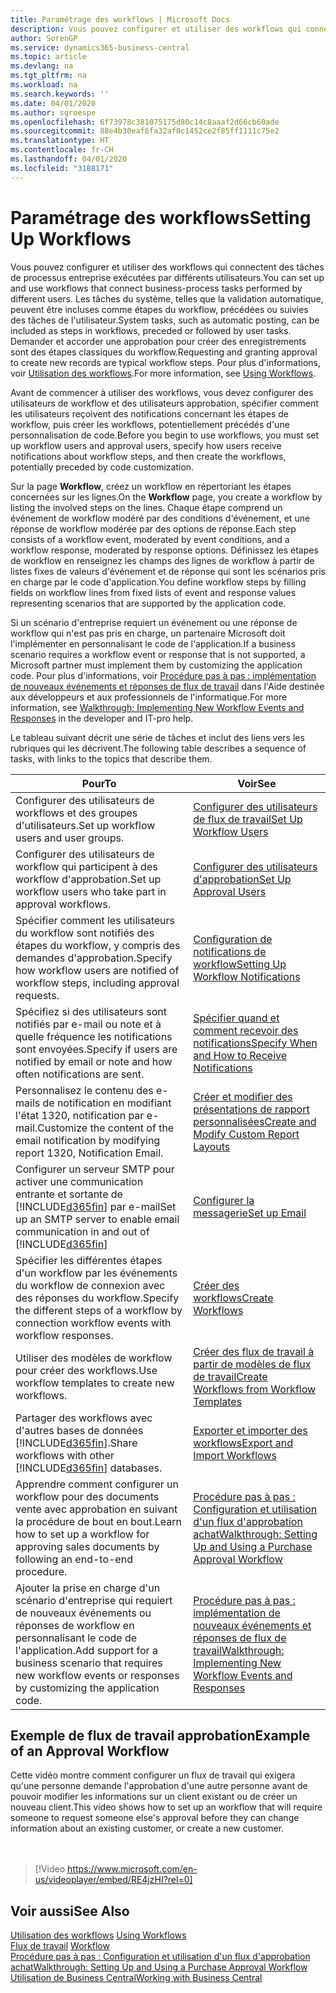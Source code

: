 ```yaml
---
title: Paramétrage des workflows | Microsoft Docs
description: Vous pouvez configurer et utiliser des workflows qui connectent des tâches de processus entreprise exécutées par différents utilisateurs. Les tâches du système, telles que la validation automatique, peuvent être incluses comme étapes du workflow, précédées ou suivies des tâches de l'utilisateur. Demander et accorder une approbation pour créer des enregistrements sont des étapes classiques du workflow.
author: SorenGP
ms.service: dynamics365-business-central
ms.topic: article
ms.devlang: na
ms.tgt_pltfrm: na
ms.workload: na
ms.search.keywords: ''
ms.date: 04/01/2020
ms.author: sgroespe
ms.openlocfilehash: 6f73978c381075175d80c14c8aaaf2d66cb60ade
ms.sourcegitcommit: 88e4b30eaf6fa32af0c1452ce2f85ff1111c75e2
ms.translationtype: HT
ms.contentlocale: fr-CH
ms.lasthandoff: 04/01/2020
ms.locfileid: "3188171"
---
```

# <a name="setting-up-workflows"></a><span data-ttu-id="86402-105">Paramétrage des workflows</span><span class="sxs-lookup"><span data-stu-id="86402-105">Setting Up Workflows</span></span>
<span data-ttu-id="86402-106">Vous pouvez configurer et utiliser des workflows qui connectent des tâches de processus entreprise exécutées par différents utilisateurs.</span><span class="sxs-lookup"><span data-stu-id="86402-106">You can set up and use workflows that connect business-process tasks performed by different users.</span></span> <span data-ttu-id="86402-107">Les tâches du système, telles que la validation automatique, peuvent être incluses comme étapes du workflow, précédées ou suivies des tâches de l'utilisateur.</span><span class="sxs-lookup"><span data-stu-id="86402-107">System tasks, such as automatic posting, can be included as steps in workflows, preceded or followed by user tasks.</span></span> <span data-ttu-id="86402-108">Demander et accorder une approbation pour créer des enregistrements sont des étapes classiques du workflow.</span><span class="sxs-lookup"><span data-stu-id="86402-108">Requesting and granting approval to create new records are typical workflow steps.</span></span> <span data-ttu-id="86402-109">Pour plus d'informations, voir [Utilisation des workflows](across-use-workflows.md).</span><span class="sxs-lookup"><span data-stu-id="86402-109">For more information, see [Using Workflows](across-use-workflows.md).</span></span>  

 <span data-ttu-id="86402-110">Avant de commencer à utiliser des workflows, vous devez configurer des utilisateurs de workflow et des utilisateurs approbation, spécifier comment les utilisateurs reçoivent des notifications concernant les étapes de workflow, puis créer les workflows, potentiellement précédés d'une personnalisation de code.</span><span class="sxs-lookup"><span data-stu-id="86402-110">Before you begin to use workflows, you must set up workflow users and approval users, specify how users receive notifications about workflow steps, and then create the workflows, potentially preceded by code customization.</span></span>  

 <span data-ttu-id="86402-111">Sur la page **Workflow**, créez un workflow en répertoriant les étapes concernées sur les lignes.</span><span class="sxs-lookup"><span data-stu-id="86402-111">On the **Workflow** page, you create a workflow by listing the involved steps on the lines.</span></span> <span data-ttu-id="86402-112">Chaque étape comprend un événement de workflow modéré par des conditions d'événement, et une réponse de workflow modérée par des options de réponse.</span><span class="sxs-lookup"><span data-stu-id="86402-112">Each step consists of a workflow event, moderated by event conditions, and a workflow response, moderated by response options.</span></span> <span data-ttu-id="86402-113">Définissez les étapes de workflow en renseignez les champs des lignes de workflow à partir de listes fixes de valeurs d'événement et de réponse qui sont les scénarios pris en charge par le code d'application.</span><span class="sxs-lookup"><span data-stu-id="86402-113">You define workflow steps by filling fields on workflow lines from fixed lists of event and response values representing scenarios that are supported by the application code.</span></span>  

 <span data-ttu-id="86402-114">Si un scénario d'entreprise requiert un événement ou une réponse de workflow qui n'est pas pris en charge, un partenaire Microsoft doit l'implémenter en personnalisant le code de l'application.</span><span class="sxs-lookup"><span data-stu-id="86402-114">If a business scenario requires a workflow event or response that is not supported, a Microsoft partner must implement them by customizing the application code.</span></span> <span data-ttu-id="86402-115">Pour plus d'informations, voir [Procédure pas à pas : implémentation de nouveaux événements et réponses de flux de travail](/dynamics-nav/Walkthrough--Implementing-New-Workflow-Events-and-Responses) dans l'Aide destinée aux développeurs et aux professionnels de l'informatique.</span><span class="sxs-lookup"><span data-stu-id="86402-115">For more information, see [Walkthrough: Implementing New Workflow Events and Responses](/dynamics-nav/Walkthrough--Implementing-New-Workflow-Events-and-Responses) in the developer and IT-pro help.</span></span>

 <span data-ttu-id="86402-116">Le tableau suivant décrit une série de tâches et inclut des liens vers les rubriques qui les décrivent.</span><span class="sxs-lookup"><span data-stu-id="86402-116">The following table describes a sequence of tasks, with links to the topics that describe them.</span></span>  

|<span data-ttu-id="86402-117">**Pour**</span><span class="sxs-lookup"><span data-stu-id="86402-117">**To**</span></span>|<span data-ttu-id="86402-118">**Voir**</span><span class="sxs-lookup"><span data-stu-id="86402-118">**See**</span></span>|  
|------------|-------------|  
|<span data-ttu-id="86402-119">Configurer des utilisateurs de workflows et des groupes d'utilisateurs.</span><span class="sxs-lookup"><span data-stu-id="86402-119">Set up workflow users and user groups.</span></span>|[<span data-ttu-id="86402-120">Configurer des utilisateurs de flux de travail</span><span class="sxs-lookup"><span data-stu-id="86402-120">Set Up Workflow Users</span></span>](across-how-to-set-up-workflow-users.md)|  
|<span data-ttu-id="86402-121">Configurer des utilisateurs de workflow qui participent à des workflow d'approbation.</span><span class="sxs-lookup"><span data-stu-id="86402-121">Set up workflow users who take part in approval workflows.</span></span>|[<span data-ttu-id="86402-122">Configurer des utilisateurs d'approbation</span><span class="sxs-lookup"><span data-stu-id="86402-122">Set Up Approval Users</span></span>](across-how-to-set-up-approval-users.md)|  
|<span data-ttu-id="86402-123">Spécifier comment les utilisateurs du workflow sont notifiés des étapes du workflow, y compris des demandes d'approbation.</span><span class="sxs-lookup"><span data-stu-id="86402-123">Specify how workflow users are notified of workflow steps, including approval requests.</span></span>|[<span data-ttu-id="86402-124">Configuration de notifications de workflow</span><span class="sxs-lookup"><span data-stu-id="86402-124">Setting Up Workflow Notifications</span></span>](across-setting-up-workflow-notifications.md)|  
|<span data-ttu-id="86402-125">Spécifiez si des utilisateurs sont notifiés par e-mail ou note et à quelle fréquence les notifications sont envoyées.</span><span class="sxs-lookup"><span data-stu-id="86402-125">Specify if users are notified by email or note and how often notifications are sent.</span></span>|[<span data-ttu-id="86402-126">Spécifier quand et comment recevoir des notifications</span><span class="sxs-lookup"><span data-stu-id="86402-126">Specify When and How to Receive Notifications</span></span>](across-how-to-specify-when-and-how-to-receive-notifications.md)|  
|<span data-ttu-id="86402-127">Personnalisez le contenu des e-mails de notification en modifiant l'état 1320, notification par e-mail.</span><span class="sxs-lookup"><span data-stu-id="86402-127">Customize the content of the email notification by modifying report 1320, Notification Email.</span></span>|[<span data-ttu-id="86402-128">Créer et modifier des présentations de rapport personnalisées</span><span class="sxs-lookup"><span data-stu-id="86402-128">Create and Modify Custom Report Layouts</span></span>](ui-how-create-custom-report-layout.md)|  
|<span data-ttu-id="86402-129">Configurer un serveur SMTP pour activer une communication entrante et sortante de [!INCLUDE[d365fin](includes/d365fin_md.md)] par e-mail</span><span class="sxs-lookup"><span data-stu-id="86402-129">Set up an SMTP server to enable email communication in and out of [!INCLUDE[d365fin](includes/d365fin_md.md)]</span></span>|[<span data-ttu-id="86402-130">Configurer la messagerie</span><span class="sxs-lookup"><span data-stu-id="86402-130">Set up Email</span></span>](admin-how-setup-email.md)|
|<span data-ttu-id="86402-131">Spécifier les différentes étapes d'un workflow par les événements du workflow de connexion avec des réponses du workflow.</span><span class="sxs-lookup"><span data-stu-id="86402-131">Specify the different steps of a workflow by connection workflow events with workflow responses.</span></span>|[<span data-ttu-id="86402-132">Créer des workflows</span><span class="sxs-lookup"><span data-stu-id="86402-132">Create Workflows</span></span>](across-how-to-create-workflows.md)|  
|<span data-ttu-id="86402-133">Utiliser des modèles de workflow pour créer des workflows.</span><span class="sxs-lookup"><span data-stu-id="86402-133">Use workflow templates to create new workflows.</span></span>|[<span data-ttu-id="86402-134">Créer des flux de travail à partir de modèles de flux de travail</span><span class="sxs-lookup"><span data-stu-id="86402-134">Create Workflows from Workflow Templates</span></span>](across-how-to-create-workflows-from-workflow-templates.md)|  
|<span data-ttu-id="86402-135">Partager des workflows avec d'autres bases de données [!INCLUDE[d365fin](includes/d365fin_md.md)].</span><span class="sxs-lookup"><span data-stu-id="86402-135">Share workflows with other [!INCLUDE[d365fin](includes/d365fin_md.md)] databases.</span></span>|[<span data-ttu-id="86402-136">Exporter et importer des workflows</span><span class="sxs-lookup"><span data-stu-id="86402-136">Export and Import Workflows</span></span>](across-how-to-export-and-import-workflows.md)|  
|<span data-ttu-id="86402-137">Apprendre comment configurer un workflow pour des documents vente avec approbation en suivant la procédure de bout en bout.</span><span class="sxs-lookup"><span data-stu-id="86402-137">Learn how to set up a workflow for approving sales documents by following an end-to-end procedure.</span></span>|[<span data-ttu-id="86402-138">Procédure pas à pas : Configuration et utilisation d'un flux d'approbation achat</span><span class="sxs-lookup"><span data-stu-id="86402-138">Walkthrough: Setting Up and Using a Purchase Approval Workflow</span></span>](walkthrough-setting-up-and-using-a-purchase-approval-workflow.md)|  
|<span data-ttu-id="86402-139">Ajouter la prise en charge d'un scénario d'entreprise qui requiert de nouveaux événements ou réponses de workflow en personnalisant le code de l'application.</span><span class="sxs-lookup"><span data-stu-id="86402-139">Add support for a business scenario that requires new workflow events or responses by customizing the application code.</span></span>|[<span data-ttu-id="86402-140">Procédure pas à pas : implémentation de nouveaux événements et réponses de flux de travail</span><span class="sxs-lookup"><span data-stu-id="86402-140">Walkthrough: Implementing New Workflow Events and Responses</span></span>](/dynamics-nav/Walkthrough--Implementing-New-Workflow-Events-and-Responses)|  

## <a name="example-of-an-approval-workflow"></a><span data-ttu-id="86402-141">Exemple de flux de travail approbation</span><span class="sxs-lookup"><span data-stu-id="86402-141">Example of an Approval Workflow</span></span>
<span data-ttu-id="86402-142">Cette vidéo montre comment configurer un flux de travail qui exigera qu'une personne demande l'approbation d'une autre personne avant de pouvoir modifier les informations sur un client existant ou de créer un nouveau client.</span><span class="sxs-lookup"><span data-stu-id="86402-142">This video shows how to set up an workflow that will require someone to request someone else's approval before they can change information about an existing customer, or create a new customer.</span></span>  
<br><br>  

> [!Video https://www.microsoft.com/en-us/videoplayer/embed/RE4jzHI?rel=0]

## <a name="see-also"></a><span data-ttu-id="86402-143">Voir aussi</span><span class="sxs-lookup"><span data-stu-id="86402-143">See Also</span></span>  
 <span data-ttu-id="86402-144">[Utilisation des workflows](across-use-workflows.md) </span><span class="sxs-lookup"><span data-stu-id="86402-144">[Using Workflows](across-use-workflows.md) </span></span>  
 <span data-ttu-id="86402-145">[Flux de travail](across-workflow.md) </span><span class="sxs-lookup"><span data-stu-id="86402-145">[Workflow](across-workflow.md) </span></span>  
 [<span data-ttu-id="86402-146">Procédure pas à pas : Configuration et utilisation d'un flux d'approbation achat</span><span class="sxs-lookup"><span data-stu-id="86402-146">Walkthrough: Setting Up and Using a Purchase Approval Workflow</span></span>](walkthrough-setting-up-and-using-a-purchase-approval-workflow.md)  
 [<span data-ttu-id="86402-147">Utilisation de Business Central</span><span class="sxs-lookup"><span data-stu-id="86402-147">Working with Business Central</span></span>](ui-work-product.md)
